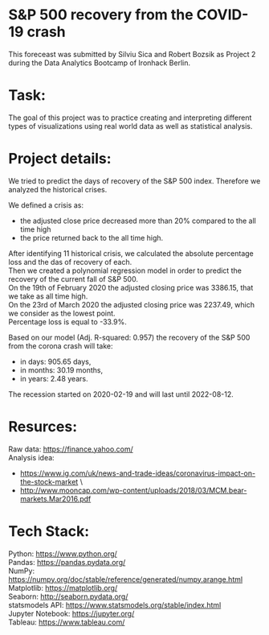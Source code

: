 # S&P 500 recovery from the COVID-19 crash
This foreceast was submitted by Silviu Sica and Robert Bozsik as Project 2 during the Data Analytics Bootcamp of Ironhack Berlin.

# Task:
The goal of this project was to practice creating and interpreting different types of visualizations using real world data as well as statistical analysis.

# Project details:
We tried to predict the days of recovery of the S&P 500 index. Therefore we analyzed the historical crises.

We defined a crisis as:
 - the adjusted close price decreased more than 20% compared to the all time high
 - the price returned back to the all time high.
 
After identifying 11 historical crisis, we calculated the absolute percentage loss and the das of recovery of each. \
Then we created a polynomial regression model in order to predict the recovery of the current fall of S&P 500. \
On the 19th of February 2020 the adjusted closing price was 3386.15, that we take as all time high. \
On the 23rd of March 2020 the adjusted closing price was 2237.49, which we consider as the lowest point. \
Percentage loss is equal to -33.9%.

Based on our model (Adj. R-squared: 0.957) the recovery of the S&P 500 from the corona crash will take:
 - in days: 905.65 days,
 - in months: 30.19 months,
 - in years: 2.48 years.

The recession started on 2020-02-19 and will last until 2022-08-12.

# Resurces:
Raw data: https://finance.yahoo.com/ \
Analysis idea:
- https://www.ig.com/uk/news-and-trade-ideas/coronavirus-impact-on-the-stock-market \
- http://www.mooncap.com/wp-content/uploads/2018/03/MCM.bear-markets.Mar2016.pdf 

# Tech Stack:
Python: https://www.python.org/ \
Pandas: https://pandas.pydata.org/ \
NumPy: https://numpy.org/doc/stable/reference/generated/numpy.arange.html \
Matplotlib: https://matplotlib.org/ \
Seaborn: http://seaborn.pydata.org/ \
statsmodels API: https://www.statsmodels.org/stable/index.html \
Jupyter Notebook: https://jupyter.org/ \
Tableau: https://www.tableau.com/
